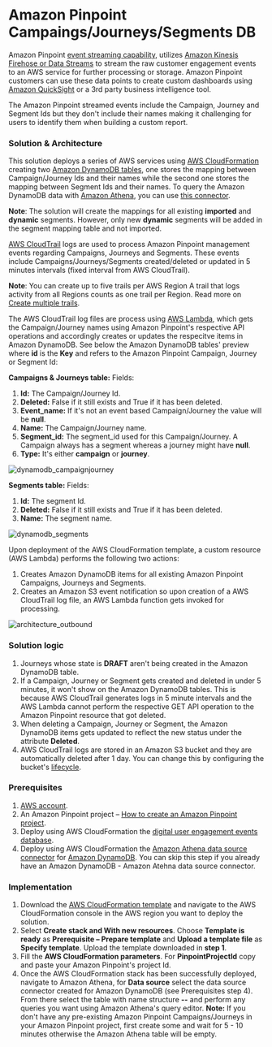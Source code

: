 # Amazon Pinpoint Campaings/Journeys/Segments DB
Amazon Pinpoint [event streaming capability](https://docs.aws.amazon.com/pinpoint/latest/developerguide/event-streams.html), utilizes [Amazon Kinesis Firehose or Data Streams](https://aws.amazon.com/kinesis/) to stream the raw customer engagement events to an AWS service for further processing or storage. Amazon Pinpoint customers can use these data points to create custom dashboards using [Amazon QuickSight](https://aws.amazon.com/quicksight/) or a 3rd party business intelligence tool. 

The Amazon Pinpoint streamed events include the Campaign, Journey and Segment Ids but they don't include their names making it challenging for users to identify them when building a custom report.

### Solution & Architecture
This solution deploys a series of AWS services using [AWS CloudFormation](https://aws.amazon.com/cloudformation/) creating two [Amazon DynamoDB tables](https://aws.amazon.com/dynamodb/), one stores the mapping between Campaign/Journey Ids and their names while the second one stores the mapping between Segment Ids and their names. To query the Amazon DynamoDB data with [Amazon Athena](https://aws.amazon.com/athena/), you can use [this connector](https://docs.aws.amazon.com/athena/latest/ug/connectors-dynamodb.html).

**Note**: The solution will create the mappings for all existing **imported** and **dynamic** segments. However, only new **dynamic** segments will be added in the segment mapping table and not imported.

[AWS CloudTrail](https://docs.aws.amazon.com/awscloudtrail/latest/userguide/cloudtrail-user-guide.html) logs are used to process Amazon Pinpoint management events regarding Campaigns, Journeys and Segments. These events include Campaigns/Journeys/Segments created/deleted or updated in 5 minutes intervals (fixed interval from AWS CloudTrail). 

**Note**: You can create up to five trails per AWS Region A trail that logs activity from all Regions counts as one trail per Region. Read more on [Create multiple trails](https://docs.aws.amazon.com/awscloudtrail/latest/userguide/create-multiple-trails.html).

The AWS CloudTrail log files are process using [AWS Lambda](https://aws.amazon.com/lambda/), which gets the Campaign/Journey names using Amazon Pinpoint's respective API operations and accordingly creates or updates the respecitve items in Amazon DynamoDB. See below the Amazon DynamoDB tables' preview where **id** is the **Key** and refers to the Amazon Pinpoint Campaign, Journey or Segment Id:

**Campaigns & Journeys table:**
Fields:
1. **Id:** The Campaign/Journey Id.
2. **Deleted:** False if it still exists and True if it has been deleted.
3. **Event_name:** If it's not an event based Campaign/Journey the value will be **null**.
4. **Name:** The Campaign/Journey name.
5. **Segment_id:** The segment_id used for this Campaign/Journey. A Campaign always has a segment whereas a journey might have **null**.
6. **Type:** It's either **campaign** or **journey**.

![dynamodb_campaignjourney](https://github.com/aws-samples/communication-developer-services-reference-architectures/blob/master/cloudformation/Pinpoint_Campaing_Journey_Segment_DB/Assets/DynamoDB-Campaign-Journey.PNG)

**Segments table:**
Fields:
1. **Id:** The segment Id.
2. **Deleted:** False if it still exists and True if it has been deleted.
3. **Name:** The segment name.

![dynamodb_segments](https://github.com/aws-samples/communication-developer-services-reference-architectures/blob/master/cloudformation/Pinpoint_Campaing_Journey_Segment_DB/Assets/DynamoDB-Segments.PNG)

Upon deployment of the AWS CloudFormation template, a custom resource (AWS Lambda) performs the following two actions:
1. Creates Amazon DynamoDB items for all existing Amazon Pinpoint Campaigns, Journeys and Segments.
2. Creates an Amazon S3 event notification so upon creation of a AWS CloudTrail log file, an AWS Lambda function gets invoked for processing.

![architecture_outbound](https://github.com/aws-samples/communication-developer-services-reference-architectures/blob/master/cloudformation/Pinpoint_Campaing_Journey_Segment_DB/Assets/Architecture-Diagram.PNG)

### Solution logic
1. Journeys whose state is **DRAFT** aren't being created in the Amazon DynamoDB table.
2. If a Campaign, Journey or Segment gets created and deleted in under 5 minutes, it won't show on the Amazon DynamoDB tables. This is because AWS CloudTrail generates logs in 5 minute intervals and the AWS Lambda cannot perform the respective GET API operation to the Amazon Pinpoint resource that got deleted.
3. When deleting a Campaign, Journey or Segment, the Amazon DynamoDB items gets updated to reflect the new status under the attribute **Deleted**.
4. AWS CloudTrail logs are stored in an Amazon S3 bucket and they are automatically deleted after 1 day. You can change this by configuring the bucket's [lifecycle](https://docs.aws.amazon.com/AmazonS3/latest/userguide/object-lifecycle-mgmt.html).

### Prerequisites
1) [AWS account](https://aws.amazon.com/premiumsupport/knowledge-center/create-and-activate-aws-account/).
2) An Amazon Pinpoint project – [How to create an Amazon Pinpoint project](https://catalog.workshops.aws/amazon-pinpoint-customer-experience/en-US/prerequisites/create-a-project).
3) Deploy using AWS CloudFormation the [digital user engagement events database](https://github.com/awslabs/digital-user-engagement-events-database).
4) Deploy using AWS CloudFormation the [Amazon Athena data source connector](https://docs.aws.amazon.com/athena/latest/ug/connect-to-a-data-source-lambda-deploying.html) for [Amazon DynamoDB](https://docs.aws.amazon.com/athena/latest/ug/connectors-dynamodb.html). You can skip this step if you already have an Amazon DynamoDB - Amazon Atehna data source connector.

### Implementation
1. Download the [AWS CloudFormation template](https://github.com/Pioank/pinpoint-campaign-journey-db/blob/main/CF-PinpointCampaignJourneyDB.yaml) and navigate to the AWS CloudFormation console in the AWS region you want to deploy the solution.
2. Select **Create stack and With new resources**. Choose **Template is ready** as **Prerequisite – Prepare template** and **Upload a template file** as **Specify template**. Upload the template downloaded in **step 1**.
3. Fill the **AWS CloudFormation parameters**. For **PinpointProjectId** copy and paste your Amazon Pinpoint's project Id.
4. Once the AWS CloudFormation stack has been successfully deployed, navigate to Amazon Athena, for **Data source** select the data source connector created for Amazon DynamoDB (see Prerequisites step 4). From there select the table with name structure **<StackName>-<pinpointcampjourdb>-<randomId>** and perform any queries you want using Amazon Athena's query editor. **Note:** If you don't have any pre-existing Amazon Pinpoint Campaigns/Journeys in your Amazon Pinpoint project, first create some and wait for 5 - 10 minutes otherwise the Amazon Athena table will be empty.
